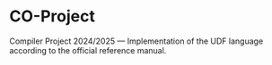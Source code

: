 # CO-Project
Compiler Project 2024/2025 — Implementation of the UDF language according to the official reference manual.
